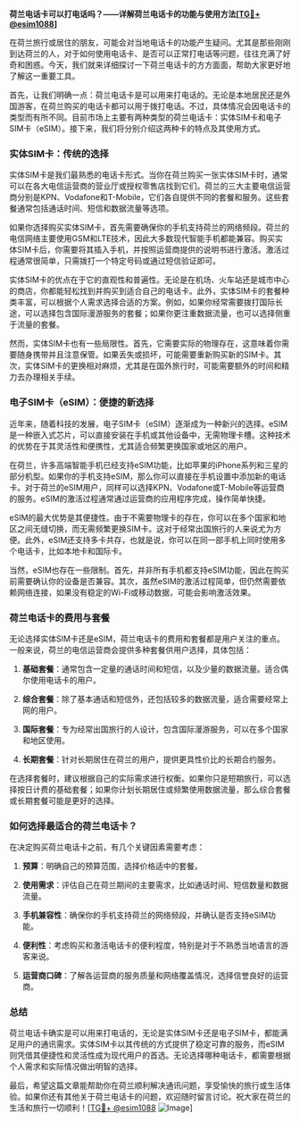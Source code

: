 **荷兰电话卡可以打电话吗？——详解荷兰电话卡的功能与使用方法[[TG💪+ @esim1088](https://t.me/s/esim1088)]**

在荷兰旅行或居住的朋友，可能会对当地电话卡的功能产生疑问。尤其是那些刚刚到达荷兰的人，对于如何使用电话卡、是否可以正常打电话等问题，往往充满了好奇和困惑。今天，我们就来详细探讨一下荷兰电话卡的方方面面，帮助大家更好地了解这一重要工具。

首先，让我们明确一点：荷兰电话卡是可以用来打电话的。无论是本地居民还是外国游客，在荷兰购买的电话卡都可以用于拨打电话。不过，具体情况会因电话卡的类型而有所不同。目前市场上主要有两种类型的荷兰电话卡：实体SIM卡和电子SIM卡（eSIM）。接下来，我们将分别介绍这两种卡的特点及其使用方式。

### 实体SIM卡：传统的选择

实体SIM卡是我们最熟悉的电话卡形式。当你在荷兰购买一张实体SIM卡时，通常可以在各大电信运营商的营业厅或授权零售店找到它们。荷兰的三大主要电信运营商分别是KPN、Vodafone和T-Mobile，它们各自提供不同的套餐和服务。这些套餐通常包括通话时间、短信和数据流量等选项。

如果你选择购买实体SIM卡，首先需要确保你的手机支持荷兰的网络频段。荷兰的电信网络主要使用GSM和LTE技术，因此大多数现代智能手机都能兼容。购买实体SIM卡后，你需要将其插入手机，并按照运营商提供的说明书进行激活。激活过程通常很简单，只需拨打一个特定号码或通过短信验证即可。

实体SIM卡的优点在于它的直观性和普遍性。无论是在机场、火车站还是城市中心的商店，你都能轻松找到并购买到适合自己的电话卡。此外，实体SIM卡的套餐种类丰富，可以根据个人需求选择合适的方案。例如，如果你经常需要拨打国际长途，可以选择包含国际漫游服务的套餐；如果你更注重数据流量，也可以选择侧重于流量的套餐。

然而，实体SIM卡也有一些局限性。首先，它需要实际的物理存在，这意味着你需要随身携带并且注意保管。如果丢失或损坏，可能需要重新购买新的SIM卡。其次，实体SIM卡的更换相对麻烦，尤其是在国外旅行时，可能需要额外的时间和精力去办理相关手续。

### 电子SIM卡（eSIM）：便捷的新选择

近年来，随着科技的发展，电子SIM卡（eSIM）逐渐成为一种新兴的选择。eSIM是一种嵌入式芯片，可以直接安装在手机或其他设备中，无需物理卡槽。这种技术的优势在于其灵活性和便携性，尤其适合频繁更换国家或地区的用户。

在荷兰，许多高端智能手机已经支持eSIM功能，比如苹果的iPhone系列和三星的部分机型。如果你的手机支持eSIM，那么你可以直接在手机设置中添加新的电话卡。对于荷兰的eSIM用户，同样可以选择KPN、Vodafone或T-Mobile等运营商的服务。eSIM的激活过程通常通过运营商的应用程序完成，操作简单快捷。

eSIM的最大优势是其便捷性。由于不需要物理卡的存在，你可以在多个国家和地区之间无缝切换，而无需频繁更换SIM卡。这对于经常出国旅行的人来说尤为方便。此外，eSIM还支持多卡共存，也就是说，你可以在同一部手机上同时使用多个电话卡，比如本地卡和国际卡。

当然，eSIM也存在一些限制。首先，并非所有手机都支持eSIM功能，因此在购买前需要确认你的设备是否兼容。其次，虽然eSIM的激活过程简单，但仍然需要依赖网络连接，如果没有稳定的Wi-Fi或移动数据，可能会影响激活效果。

### 荷兰电话卡的费用与套餐

无论选择实体SIM卡还是eSIM，荷兰电话卡的费用和套餐都是用户关注的重点。一般来说，荷兰的电信运营商会提供多种套餐供用户选择，具体包括：

1. **基础套餐**：通常包含一定量的通话时间和短信，以及少量的数据流量。适合偶尔使用电话卡的用户。
   
2. **综合套餐**：除了基本通话和短信外，还包括较多的数据流量，适合需要经常上网的用户。

3. **国际套餐**：专为经常出国旅行的人设计，包含国际漫游服务，可以在多个国家和地区使用。

4. **长期套餐**：针对长期居住在荷兰的用户，提供更具性价比的长期合约服务。

在选择套餐时，建议根据自己的实际需求进行权衡。如果你只是短期旅行，可以选择按日计费的基础套餐；如果你计划长期居住或频繁使用数据流量，那么综合套餐或长期套餐可能是更好的选择。

### 如何选择最适合的荷兰电话卡？

在决定购买荷兰电话卡之前，有几个关键因素需要考虑：

1. **预算**：明确自己的预算范围，选择价格适中的套餐。
   
2. **使用需求**：评估自己在荷兰期间的主要需求，比如通话时间、短信数量和数据流量。

3. **手机兼容性**：确保你的手机支持荷兰的网络频段，并确认是否支持eSIM功能。

4. **便利性**：考虑购买和激活电话卡的便利程度，特别是对于不熟悉当地语言的游客来说。

5. **运营商口碑**：了解各运营商的服务质量和网络覆盖情况，选择信誉良好的运营商。

### 总结

荷兰电话卡确实是可以用来打电话的，无论是实体SIM卡还是电子SIM卡，都能满足用户的通讯需求。实体SIM卡以其传统的方式提供了稳定可靠的服务，而eSIM则凭借其便捷性和灵活性成为现代用户的首选。无论选择哪种电话卡，都需要根据个人需求和实际情况做出明智的选择。

最后，希望这篇文章能帮助你在荷兰顺利解决通讯问题，享受愉快的旅行或生活体验。如果你还有其他关于荷兰电话卡的问题，欢迎随时留言讨论。祝大家在荷兰的生活和旅行一切顺利！[[TG💪+ @esim1088](https://t.me/s/esim1088) ![Image](https://i.postimg.cc/4NQfJmqS/Snipaste-2025-05-13-00-14-12.png)]